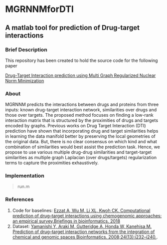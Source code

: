 # MGRNNMforDTI
## A matlab tool for prediction of Drug-target interactions


### Brief Description
This repository has been created to hold the source code for the following paper

[Drug-Target Interaction prediction using Multi Graph Regularized Nuclear Norm Minimization](https://www.biorxiv.org/content/early/2018/12/28/455642)

### About 
MGRNNM predicts the interactions between drugs and proteins from three inputs: known drug-target interaction network, similarities over drugs and those over targets. The proposed method focuses on finding a low-rank interaction matrix that is structured by the proximities of drugs and targets encoded by graphs. Previous works on Drug Target Interaction (DTI) prediction have shown that incorporating drug and target similarities helps in learning the data manifold better by preserving the local geometries of the original data. But, there is no clear consensus on which kind and what combination of similarities would best assist the prediction task. Hence, we propose to use various multiple drug-drug similarities and target-target similarities as multiple graph Laplacian (over drugs/targets) regularization terms to capture the proximities exhaustively.


### Implementation
> run.m

### References
1. Code for baselines: [Ezzat A, Wu M, Li XL, Kwoh CK. Computational prediction of drug–target interactions using chemogenomic approaches: an empirical survey.Briefings in bioinformatics. 2018](https://github.com/alizat/Chemogenomic-DTI-Prediction-Methods)
2. Dataset: [Yamanishi Y, Araki M, Gutteridge A, Honda W, Kanehisa M. Prediction of drug–target interaction networks from the integration of chemical and genomic spaces Bioinformatics. 2008;24(13):i232–i240.](http://web.kuicr.kyoto-u.ac.jp/supp/yoshi/drugtarget/).


